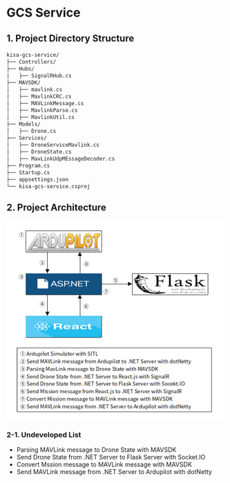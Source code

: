 # GCS Service

## 1. Project Directory Structure

    kisa-gcs-service/
    ├── Controllers/
    ├── Hubs/                   
    │   ├── SignalRHub.cs
    ├── MAVSDK/                   
    │   ├── mavlink.cs
    │   ├── MavlinkCRC.cs
    │   ├── MAVLinkMessage.cs
    │   ├── MavlinkParse.cs
    │   ├── MavlinkUtil.cs
    ├── Models/                 
    │   ├── Drone.cs              
    ├── Services/               
    │   ├── DroneServiceMavlink.cs
    │   ├── DroneState.cs
    │   ├── MavLinkUdpMEssageDecoder.cs
    ├── Program.cs
    ├── Startup.cs
    ├── appsettings.json
    └── kisa-gcs-service.csproj

## 2. Project Architecture
![img.png](img.png)

### 2-1. Undeveloped List
- Parsing MAVLink message to Drone State with MAVSDK
- Send Drone State from .NET Server to Flask Server with Socket.IO
- Convert Mssion message to MAVLink message with MAVSDK
- Send MAVLink message from .NET Server to Ardupilot with dotNetty